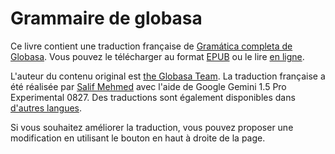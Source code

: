 # Grammaire de globasa

Ce livre contient une traduction française de [Gramática completa de Globasa](https://salif.github.io/gramati-fe-globasa/spa/).
Vous pouvez le télécharger au format [EPUB](Gramati_fe_Globasa_Mesi_08_2024_fr_gemini.epub)
ou le lire [en ligne](https://salif.github.io/gramati-fe-globasa/fr-gemini/).

L'auteur du contenu original est [the Globasa Team](https://globasa.net/).
La traduction française a été réalisée par [Salif Mehmed](https://salif.eu) avec l'aide de Google Gemini 1.5 Pro Experimental 0827.
Des traductions sont également disponibles dans [d'autres langues](https://salif.github.io/gramati-fe-globasa/).

Si vous souhaitez améliorer la traduction, vous pouvez proposer une modification en utilisant le bouton en haut à droite de la page.

[^1]: Dans la mesure permise par la loi, les auteurs de ce livre renoncent à tous les droits d'auteur et droits voisins sur son contenu.
